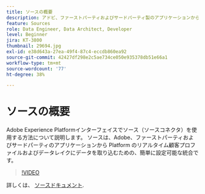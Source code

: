 ```yaml
---
title: ソースの概要
description: アドビ、ファーストパーティおよびサードパーティ製のアプリケーションから、Platform のリアルタイム顧客プロファイルおよびデータレイクにデータを簡単に取り込む方法を説明します。
feature: Sources
role: Data Engineer, Data Architect, Developer
level: Beginner
jira: KT-3800
thumbnail: 29694.jpg
exl-id: e38d643a-27ea-49f4-87c4-eccdb860ea92
source-git-commit: 42427df298e2c5ae734ce050e935378db51e66a1
workflow-type: tm+mt
source-wordcount: '77'
ht-degree: 38%

---
```


# ソースの概要

Adobe Experience Platformインターフェイスでソース（ソースコネクタ）を使用する方法について説明します。 ソースは、Adobe、ファーストパーティおよびサードパーティのアプリケーションから Platform のリアルタイム顧客プロファイルおよびデータレイクにデータを取り込むための、簡単に設定可能な統合です。

>[!VIDEO](https://video.tv.adobe.com/v/29694?quality=12&learn=on)

詳しくは、 [ソースドキュメント](https://experienceleague.adobe.com/docs/experience-platform/sources/home.html?lang=ja).
